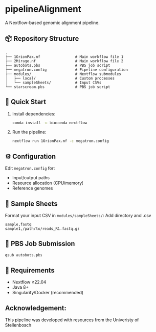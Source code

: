 # pipelineAlignment

A Nextflow-based genomic alignment pipeline.

## 📦 Repository Structure
```
.
├── 1OrionPax.nf                # Main workflow file 1
├── 2Mirage.nf                  # Main workflow file 2
├── autobots.pbs                # PBS job script
├── megatron.config             # Pipeline configuration
├── modules/                    # Nextflow submodules
│   ├── local/                  # Custom processes
│   └── sampleSheets/           # Input CSVs
└── starscream.pbs              # PBS job script
```

## 🚀 Quick Start
1. Install dependencies:
   ```bash
   conda install -c bioconda nextflow
   ```

2. Run the pipeline:
   ```bash
   nextflow run 1OrionPax.nf -c megatron.config
   ```

## ⚙️ Configuration
Edit `megatron.config` for:
- Input/output paths
- Resource allocation (CPU/memory)
- Reference genomes

## 📝 Sample Sheets
Format your input CSV in `modules/sampleSheets/`:
Add directory and .csv 
```csv
sample,fastq
sample1,/path/to/reads_R1.fastq.gz
```

## 🤖 PBS Job Submission
```bash
qsub autobots.pbs
```

## 📌 Requirements
- Nextflow ≥22.04
- Java 8+
- Singularity/Docker (recommended)

## Acknowledgement:
This pipeline was developed with resources from the Univeristy of Stellenbosch
